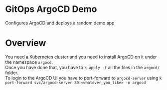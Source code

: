 # GitOps ArgoCD Demo

Configures ArgoCD and deploys a random demo app

# Overview

You need a Kubernetes cluster and you need to install ArgoCD on it under the namespace `argocd`.  
Once you have done that, you have to `k apply -f` all the files in the `argocd/` folder.  
To login to the ArgoCD UI you have to port-forward to `argocd-server` using `k port-forward svc/argocd-server 80:<whatever_you_like> -n argocd`  